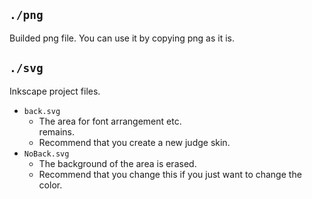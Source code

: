 ## `./png`
Builded png file.
You can use it by copying png as it is.

## `./svg`
Inkscape project files.
+ `back.svg`
  + The area for font arrangement etc.  
  remains.
  + Recommend that you create a new judge skin.
+ `NoBack.svg`
  + The background of the area is erased.
  + Recommend that you change this if you just want to change the color.